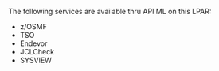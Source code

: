 The following services are available thru API ML on this LPAR:
 - z/OSMF
 - TSO
 - Endevor
 - JCLCheck
 - SYSVIEW
